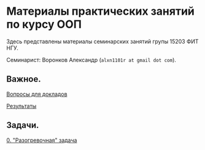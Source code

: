 # Материалы практических занятий по курсу ООП

Здесь представлены материалы семинарских занятий групы 15203 ФИТ НГУ.

Семинарист: Воронков Александр (`alxn1101r at gmail dot com`).

## Важное.

[Вопросы для докладов](2017.java/seminar2/)

[Результаты](2017.java/results/)

## Задачи.

[0. "Разогревочная" задача](2017.java/task1/)
